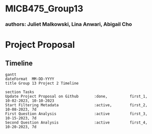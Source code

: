 # MICB475_Group13
### authors: Juliet Malkowski, Lina Anwari, Abigail Cho

# Project Proposal

## Timeline
```mermaid
gantt
dateFormat  MM-DD-YYYY
title Group 13 Project 2 Timeline

section Tasks
Update Project Proposal on Github       :done,          first_1,    10-02-2023, 10-10-2023
Start Filtering Metadata                :active,        first_2,    10-08-2023, 7d
First Question Analysis                 :active         first_3,    10-15-2023, 7d
Second Question Analysis                :active         first_4,    10-20-2023, 7d
```


